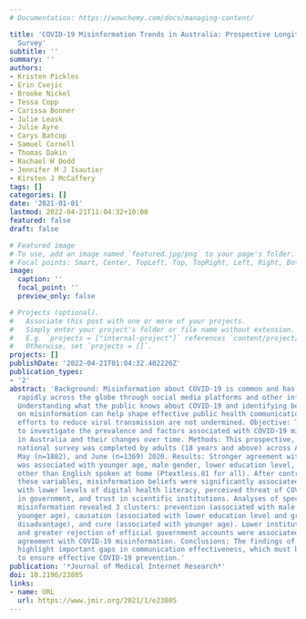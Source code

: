 ```yaml
---
# Documentation: https://wowchemy.com/docs/managing-content/

title: 'COVID-19 Misinformation Trends in Australia: Prospective Longitudinal National
  Survey'
subtitle: ''
summary: ''
authors:
- Kristen Pickles
- Erin Cvejic
- Brooke Nickel
- Tessa Copp
- Carissa Bonner
- Julie Leask
- Julie Ayre
- Carys Batcup
- Samuel Cornell
- Thomas Dakin
- Rachael H Dodd
- Jennifer M J Isautier
- Kirsten J McCaffery
tags: []
categories: []
date: '2021-01-01'
lastmod: 2022-04-21T11:04:32+10:00
featured: false
draft: false

# Featured image
# To use, add an image named `featured.jpg/png` to your page's folder.
# Focal points: Smart, Center, TopLeft, Top, TopRight, Left, Right, BottomLeft, Bottom, BottomRight.
image:
  caption: ''
  focal_point: ''
  preview_only: false

# Projects (optional).
#   Associate this post with one or more of your projects.
#   Simply enter your project's folder or file name without extension.
#   E.g. `projects = ["internal-project"]` references `content/project/deep-learning/index.md`.
#   Otherwise, set `projects = []`.
projects: []
publishDate: '2022-04-21T01:04:32.402226Z'
publication_types:
- '2'
abstract: 'Background: Misinformation about COVID-19 is common and has been spreading
  rapidly across the globe through social media platforms and other information systems.
  Understanding what the public knows about COVID-19 and identifying beliefs based
  on misinformation can help shape effective public health communications to ensure
  efforts to reduce viral transmission are not undermined. Objective: This study aimed
  to investigate the prevalence and factors associated with COVID-19 misinformation
  in Australia and their changes over time. Methods: This prospective, longitudinal
  national survey was completed by adults (18 years and above) across April (n=4362),
  May (n=1882), and June (n=1369) 2020. Results: Stronger agreement with misinformation
  was associated with younger age, male gender, lower education level, and language
  other than English spoken at home (Ptextless.01 for all). After controlling for
  these variables, misinformation beliefs were significantly associated (Ptextless.001)
  with lower levels of digital health literacy, perceived threat of COVID-19, confidence
  in government, and trust in scientific institutions. Analyses of specific government-identified
  misinformation revealed 3 clusters: prevention (associated with male gender and
  younger age), causation (associated with lower education level and greater social
  disadvantage), and cure (associated with younger age). Lower institutional trust
  and greater rejection of official government accounts were associated with stronger
  agreement with COVID-19 misinformation. Conclusions: The findings of this study
  highlight important gaps in communication effectiveness, which must be addressed
  to ensure effective COVID-19 prevention.'
publication: '*Journal of Medical Internet Research*'
doi: 10.2196/23805
links:
- name: URL
  url: https://www.jmir.org/2021/1/e23805
---
```

